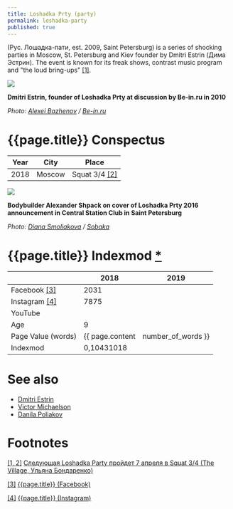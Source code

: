 ```yaml
---
title: Loshadka Prty (party)
permalink: loshadka-party
published: true
---
```


(Рус. Лошадка-пати, еst. 2009, Saint Petersburg) is a series of shocking parties in Moscow, St. Petersburg and Kiev founder by Dmitri Estrin (Дима Эстрин). The event is known for its freak shows, contrast music program and "the loud bring-ups" <span id="a1">[\[1\]](#f1)</span>.
 
 ![](https://www.be-in.ru/media/beingallery/gallery/userdata/user_8/img3345.jpg)

**Dmitri Estrin, founder of Loshadka Prty at discussion by Be-in.ru in 2010**

*Photo: [Alexei Bazhenov](bazhenov-alexei) / [Be-in.ru](https://www.be-in.ru/subject/9732-modniki_vs_designers/)*

# {{page.title}} Conspectus

|Year|City|Place|
|-|-|-|
|2018|Moscow|Squat 3/4 <span id="a2">[\[2\]](#f1)</span>|

![](http://www.sobaka.ru/images/image/00/70/40/41/_normal.jpeg)

**Bodybuilder Alexander Shpack on cover of Loshadka Prty 2016 announcement in Central Station Club in Saint Petersburg**

*Photo: [Diana Smoliakova](smoliakova-diana) / [Sobaka](http://www.sobaka.ru/images/image/00/70/40/41/_normal.jpeg)*

# {{page.title}} Indexmod [*](indexmod)

||2018|2019|
|-|-|-|
|Facebook <span id="a3">[\[3\]](#f3)</span>|2031||
|Instagram <span id="a4">[\[4\]](#f4)</span>|7875||
|YouTube|||
|Age|9||
|Page Value (words)|{{ page.content | number_of_words }}||
|Indexmod|0,10431018||

# See also

+ [Dmitri Estrin](estrin-dmitri)
+ [Victor Michaelson](michaelson-victor)
+ [Danila Poliakov](poliakov-danila)



# Footnotes

[[1, 2]](#a1) <span id="f1"></span> [Следующая Loshadka Party пройдет 7 апреля в Squat 3/4 (The Village, Ульяна Бондаренко)](http://www.the-village.ru/village/weekend/wknd-news/306567-loshadka-18)

[[3]](#a3) <span id="f3"></span> [{{page.title}} (Facebook)](https://www.facebook.com/superloshadka/)

[[4]](#a4) <span id="f4"></span> [{{page.title}} (Instagram)](https://www.instagram.com/loshadka.party/?hl=ru)
